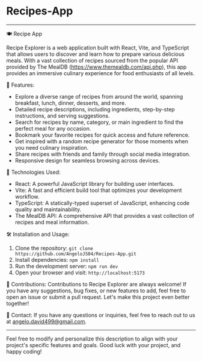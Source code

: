 # Recipes-App

---

🍽️ Recipe App

Recipe Explorer is a web application built with React, Vite, and TypeScript that allows users to discover and learn how to prepare various delicious meals. With a vast collection of recipes sourced from the popular API provided by The MealDB (https://www.themealdb.com/api.php), this app provides an immersive culinary experience for food enthusiasts of all levels.

🌟 Features:
- Explore a diverse range of recipes from around the world, spanning breakfast, lunch, dinner, desserts, and more.
- Detailed recipe descriptions, including ingredients, step-by-step instructions, and serving suggestions.
- Search for recipes by name, category, or main ingredient to find the perfect meal for any occasion.
- Bookmark your favorite recipes for quick access and future reference.
- Get inspired with a random recipe generator for those moments when you need culinary inspiration.
- Share recipes with friends and family through social media integration.
- Responsive design for seamless browsing across devices.

🚀 Technologies Used:
- React: A powerful JavaScript library for building user interfaces.
- Vite: A fast and efficient build tool that optimizes your development workflow.
- TypeScript: A statically-typed superset of JavaScript, enhancing code quality and maintainability.
- The MealDB API: A comprehensive API that provides a vast collection of recipes and meal information.

🛠️ Installation and Usage:
1. Clone the repository: `git clone https://github.com/AngeloJS04/Recipes-App.git`
2. Install dependencies: `npm install`
3. Run the development server: `npm run dev`
4. Open your browser and visit: `http://localhost:5173`

🙌 Contributions:
Contributions to Recipe Explorer are always welcome! If you have any suggestions, bug fixes, or new features to add, feel free to open an issue or submit a pull request. Let's make this project even better together!



📧 Contact:
If you have any questions or inquiries, feel free to reach out to us at angelo.david499@gmail.com.

---

Feel free to modify and personalize this description to align with your project's specific features and goals. Good luck with your project, and happy coding!
